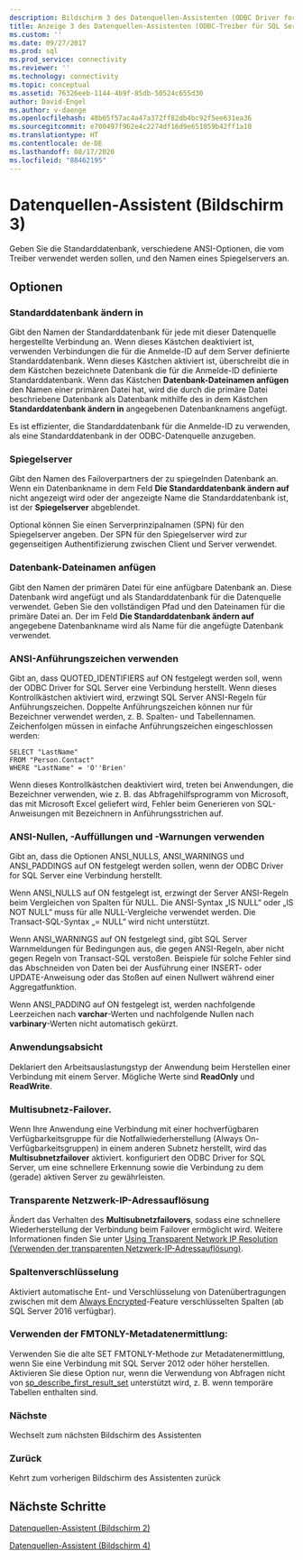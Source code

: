 ```yaml
---
description: Bildschirm 3 des Datenquellen-Assistenten (ODBC Driver for SQL Server)
title: Anzeige 3 des Datenquellen-Assistenten (ODBC-Treiber für SQL Server) | Microsoft-Dokumentation
ms.custom: ''
ms.date: 09/27/2017
ms.prod: sql
ms.prod_service: connectivity
ms.reviewer: ''
ms.technology: connectivity
ms.topic: conceptual
ms.assetid: 76326eeb-1144-4b9f-85db-50524c655d30
author: David-Engel
ms.author: v-daenge
ms.openlocfilehash: 48b65f57ac4a47a372ff82db4bc92f5ee631ea36
ms.sourcegitcommit: e700497f962e4c2274df16d9e651059b42ff1a10
ms.translationtype: HT
ms.contentlocale: de-DE
ms.lasthandoff: 08/17/2020
ms.locfileid: "88462195"
---
```

# <a name="data-source-wizard-screen-3"></a>Datenquellen-Assistent (Bildschirm 3)

Geben Sie die Standarddatenbank, verschiedene ANSI-Optionen, die vom Treiber verwendet werden sollen, und den Namen eines Spiegelservers an.

## <a name="options"></a>Optionen

### <a name="change-the-default-database-to"></a>Standarddatenbank ändern in

Gibt den Namen der Standarddatenbank für jede mit dieser Datenquelle hergestellte Verbindung an. Wenn dieses Kästchen deaktiviert ist, verwenden Verbindungen die für die Anmelde-ID auf dem Server definierte Standarddatenbank. Wenn dieses Kästchen aktiviert ist, überschreibt die in dem Kästchen bezeichnete Datenbank die für die Anmelde-ID definierte Standarddatenbank. Wenn das Kästchen **Datenbank-Dateinamen anfügen** den Namen einer primären Datei hat, wird die durch die primäre Datei beschriebene Datenbank als Datenbank mithilfe des in dem Kästchen **Standarddatenbank ändern in** angegebenen Datenbanknamens angefügt.

Es ist effizienter, die Standarddatenbank für die Anmelde-ID zu verwenden, als eine Standarddatenbank in der ODBC-Datenquelle anzugeben.

### <a name="mirror-server"></a>Spiegelserver

Gibt den Namen des Failoverpartners der zu spiegelnden Datenbank an. Wenn ein Datenbankname in dem Feld **Die Standarddatenbank ändern auf** nicht angezeigt wird oder der angezeigte Name die Standarddatenbank ist, ist der **Spiegelserver** abgeblendet.

Optional können Sie einen Serverprinzipalnamen (SPN) für den Spiegelserver angeben. Der SPN für den Spiegelserver wird zur gegenseitigen Authentifizierung zwischen Client und Server verwendet.

### <a name="attach-database-filename"></a>Datenbank-Dateinamen anfügen

Gibt den Namen der primären Datei für eine anfügbare Datenbank an. Diese Datenbank wird angefügt und als Standarddatenbank für die Datenquelle verwendet. Geben Sie den vollständigen Pfad und den Dateinamen für die primäre Datei an. Der im Feld **Die Standarddatenbank ändern auf** angegebene Datenbankname wird als Name für die angefügte Datenbank verwendet.

### <a name="use-ansi-quoted-identifiers"></a>ANSI-Anführungszeichen verwenden

Gibt an, dass QUOTED_IDENTIFIERS auf ON festgelegt werden soll, wenn der ODBC Driver for SQL Server eine Verbindung herstellt. Wenn dieses Kontrollkästchen aktiviert wird, erzwingt SQL Server ANSI-Regeln für Anführungszeichen. Doppelte Anführungszeichen können nur für Bezeichner verwendet werden, z. B. Spalten- und Tabellennamen. Zeichenfolgen müssen in einfache Anführungszeichen eingeschlossen werden:

```
SELECT "LastName"
FROM "Person.Contact"
WHERE "LastName" = 'O''Brien'
```

Wenn dieses Kontrollkästchen deaktiviert wird, treten bei Anwendungen, die Bezeichner verwenden, wie z. B. das Abfragehilfsprogramm von Microsoft, das mit Microsoft Excel geliefert wird, Fehler beim Generieren von SQL-Anweisungen mit Bezeichnern in Anführungsstrichen auf.

### <a name="use-ansi-nulls-paddings-and-warnings"></a>ANSI-Nullen, -Auffüllungen und -Warnungen verwenden

Gibt an, dass die Optionen ANSI_NULLS, ANSI_WARNINGS und ANSI_PADDINGS auf ON festgelegt werden sollen, wenn der ODBC Driver for SQL Server eine Verbindung herstellt.

Wenn ANSI_NULLS auf ON festgelegt ist, erzwingt der Server ANSI-Regeln beim Vergleichen von Spalten für NULL. Die ANSI-Syntax „IS NULL“ oder „IS NOT NULL“ muss für alle NULL-Vergleiche verwendet werden. Die Transact-SQL-Syntax „= NULL“ wird nicht unterstützt.

Wenn ANSI_WARNINGS auf ON festgelegt sind, gibt SQL Server Warnmeldungen für Bedingungen aus, die gegen ANSI-Regeln, aber nicht gegen Regeln von Transact-SQL verstoßen. Beispiele für solche Fehler sind das Abschneiden von Daten bei der Ausführung einer INSERT- oder UPDATE-Anweisung oder das Stoßen auf einen Nullwert während einer Aggregatfunktion. 

Wenn ANSI_PADDING auf ON festgelegt ist, werden nachfolgende Leerzeichen nach **varchar**-Werten und nachfolgende Nullen nach **varbinary**-Werten nicht automatisch gekürzt.

### <a name="application-intent"></a>Anwendungsabsicht

Deklariert den Arbeitsauslastungstyp der Anwendung beim Herstellen einer Verbindung mit einem Server. Mögliche Werte sind **ReadOnly** und **ReadWrite**.

### <a name="multi-subnet-failover"></a>Multisubnetz-Failover.

Wenn Ihre Anwendung eine Verbindung mit einer hochverfügbaren Verfügbarkeitsgruppe für die Notfallwiederherstellung (Always On-Verfügbarkeitsgruppen) in einem anderen Subnetz herstellt, wird das **Multisubnetzfailover** aktiviert. konfiguriert den ODBC Driver for SQL Server, um eine schnellere Erkennung sowie die Verbindung zu dem (gerade) aktiven Server zu gewährleisten.

### <a name="transparent-network-ip-resolution"></a>Transparente Netzwerk-IP-Adressauflösung

Ändert das Verhalten des **Multisubnetzfailovers**, sodass eine schnellere Wiederherstellung der Verbindung beim Failover ermöglicht wird. Weitere Informationen finden Sie unter [Using Transparent Network IP Resolution (Verwenden der transparenten Netzwerk-IP-Adressauflösung)](../../../connect/odbc/using-transparent-network-ip-resolution.md).

### <a name="column-encryption"></a>Spaltenverschlüsselung

Aktiviert automatische Ent- und Verschlüsselung von Datenübertragungen zwischen mit dem [Always Encrypted](../../../connect/odbc/using-always-encrypted-with-the-odbc-driver.md)-Feature verschlüsselten Spalten (ab SQL Server 2016 verfügbar).

### <a name="use-fmtonly-metadata-discovery"></a>Verwenden der FMTONLY-Metadatenermittlung:

Verwenden Sie die alte SET FMTONLY-Methode zur Metadatenermittlung, wenn Sie eine Verbindung mit SQL Server 2012 oder höher herstellen. Aktivieren Sie diese Option nur, wenn die Verwendung von Abfragen nicht von [sp_describe_first_result_set](../../../relational-databases/system-stored-procedures/sp-describe-first-result-set-transact-sql.md) unterstützt wird, z. B. wenn temporäre Tabellen enthalten sind. 

### <a name="next"></a>Nächste

Wechselt zum nächsten Bildschirm des Assistenten

### <a name="back"></a>Zurück

Kehrt zum vorherigen Bildschirm des Assistenten zurück

## <a name="next-steps"></a>Nächste Schritte

[Datenquellen-Assistent (Bildschirm 2)](../../../connect/odbc/windows/dsn-wizard-2.md)

[Datenquellen-Assistent (Bildschirm 4)](../../../connect/odbc/windows/dsn-wizard-4.md)
